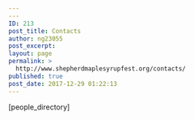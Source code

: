 ```yaml
---
---
ID: 213
post_title: Contacts
author: ng23055
post_excerpt:
layout: page
permalink: >
  http://www.shepherdmaplesyrupfest.org/contacts/
published: true
post_date: 2017-12-29 01:22:13
---
```

[people_directory]